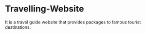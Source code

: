 # Travelling-Website
It is a travel guide website that provides packages to famous tourist destinations.

